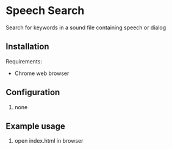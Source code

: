 # Speech Search
Search for keywords in a sound file containing speech or dialog

## Installation

Requirements:

* Chrome web browser

## Configuration

1. none

## Example usage

1. open index.html in browser





